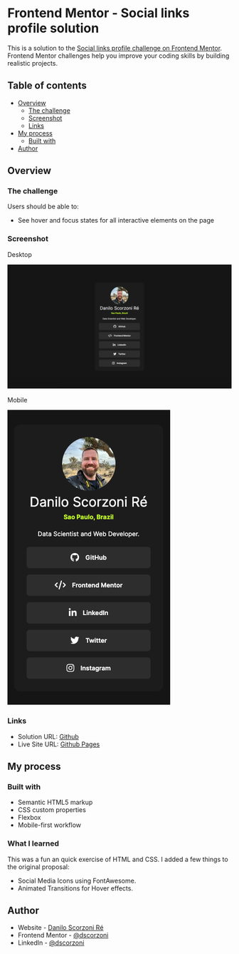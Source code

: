 # Frontend Mentor - Social links profile solution

This is a solution to the [Social links profile challenge on Frontend Mentor](https://www.frontendmentor.io/challenges/social-links-profile-UG32l9m6dQ). Frontend Mentor challenges help you improve your coding skills by building realistic projects.

## Table of contents

-   [Overview](#overview)
    -   [The challenge](#the-challenge)
    -   [Screenshot](#screenshot)
    -   [Links](#links)
-   [My process](#my-process)
    -   [Built with](#built-with)
-   [Author](#author)

## Overview

### The challenge

Users should be able to:

-   See hover and focus states for all interactive elements on the page

### Screenshot

Desktop

![Desktop](./screenshots/desktop.png)

Mobile

![Mobile](./screenshots/mobile.png)

### Links

-   Solution URL: [Github](https://github.com/dscorzoni/project-social-media-links)
-   Live Site URL: [Github Pages](https://dscorzoni.github.io/project-social-media-links)

## My process

### Built with

-   Semantic HTML5 markup
-   CSS custom properties
-   Flexbox
-   Mobile-first workflow

### What I learned

This was a fun an quick exercise of HTML and CSS. I added a few things to the original proposal:

-   Social Media Icons using FontAwesome.
-   Animated Transitions for Hover effects.

## Author

-   Website - [Danilo Scorzoni Ré](https://dscorzoni.github.io/project-social-media-links)
-   Frontend Mentor - [@dscorzoni](https://www.frontendmentor.io/profile/dscorzoni)
-   LinkedIn - [@dscorzoni](https://www.linkedin.com/in/dscorzoni/)
